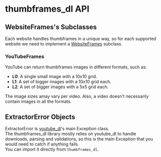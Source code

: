 # thumbframes_dl API

## WebsiteFrames's Subclasses
Each website handles thumbframes in a unique way, so for each supported website we need to implement a [WebsiteFrames](docs/extractors.md#extractors._base.WebsiteFrames) subclass.  

### YouTubeFrames
YouTube can return thumbframes images in different formats, such as:
* **L0**: A single small image with a 10x10 grid.  
* **L1**: A set of bigger images with a 10x10 grid each.  
* **L2**: A set of bigger images with a 5x5 grid each.  

The image sizes amay vary per video. Also, a video doesn't necessarily contain images in all the formats.  

## ExtractorError Objects  
ExtractorError is [youtube_dl](https://github.com/ytdl-org/youtube-dl)'s main Exception class.  
The thumbframes_dl library mostly relies on youtube_dl to handle downloads, parsing and validations, so this is the main Exception that you would need to catch if anything fails.  
You can import it directly from `thumbframes_dl`.
